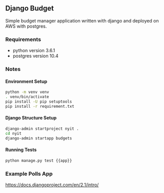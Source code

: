 ## Django Budget

Simple budget manager application written with django and deployed on AWS with postgres.

### Requirements
- python version 3.6.1
- postgres version 10.4


### Notes

#### Environment Setup
``` sh
python -m venv venv
. venv/bin/activate
pip install -U pip setuptools
pip install -r requirement.txt
```

#### Django Structure Setup
``` sh
django-admin startproject nyit .
cd nyit
django-admin startapp budgets
```

#### Running Tests
``` sh
python manage.py test {{app}}
```

### Example Polls App
https://docs.djangoproject.com/en/2.1/intro/
